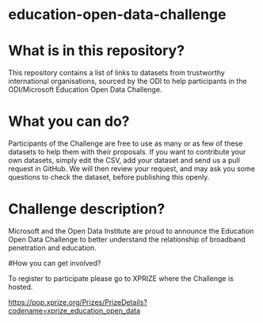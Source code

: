 # education-open-data-challenge

# What is in this repository?

This repository contains a list of links to datasets from trustworthy international organisations, sourced by the ODI to help participants in the ODI/Microsoft Education Open Data Challenge.  

# What you can do?

Participants of the Challenge are free to use as many or as few of these datasets to help them with their proposals. 
If you want to contribute your own datasets, simply edit the CSV, add your dataset and send us a pull request in GitHub.  We will then review your request, and may ask you some questions to check the dataset, before publishing this openly.

# Challenge description?

Microsoft and the Open Data Institute are proud to announce the Education Open Data Challenge to better understand the relationship of broadband penetration and education.

#How you can get involved?

To register to participate please go to XPRIZE where the Challenge is hosted.

https://pop.xprize.org/Prizes/PrizeDetails?codename=xprize_education_open_data